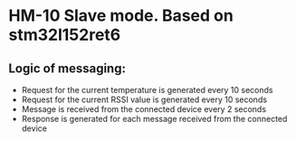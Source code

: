 # HM-10 Slave mode. Based on stm32l152ret6

## Logic of messaging:
* Request for the current temperature is generated every 10 seconds
* Request for the current RSSI value is generated every 10 seconds
* Message is received from the connected device every 2 seconds
* Response is generated for each message received from the connected device
